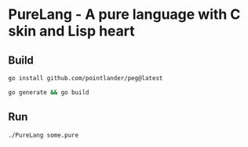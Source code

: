 # PureLang - A pure language with C skin and Lisp heart

## Build

``` sh
go install github.com/pointlander/peg@latest

go generate && go build
```

## Run

``` sh
./PureLang some.pure

```
